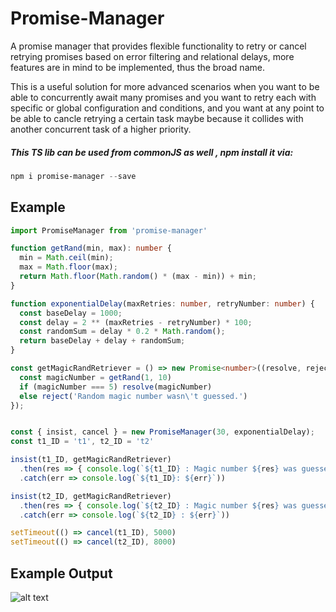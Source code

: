 # Promise-Manager
A promise manager that provides flexible functionality to retry or cancel retrying promises based on error filtering and relational delays, more features are in mind to be implemented, thus the broad name.

This is a useful solution for more advanced scenarios when you want to be able to concurrently await many promises and you want to retry each with specific or global configuration and conditions, and you want at any point to be able to cancle retrying a certain task maybe because it collides with another concurrent task of a higher priority.

##### This TS lib can be used from commonJS as well , npm install it via:
```powershell
npm i promise-manager --save
```
## Example
```typescript
import PromiseManager from 'promise-manager'

function getRand(min, max): number {
  min = Math.ceil(min);
  max = Math.floor(max);
  return Math.floor(Math.random() * (max - min)) + min;
}

function exponentialDelay(maxRetries: number, retryNumber: number) {
  const baseDelay = 1000;
  const delay = 2 ** (maxRetries - retryNumber) * 100;
  const randomSum = delay * 0.2 * Math.random();
  return baseDelay + delay + randomSum;
}

const getMagicRandRetriever = () => new Promise<number>((resolve, reject) => {
  const magicNumber = getRand(1, 10)
  if (magicNumber === 5) resolve(magicNumber)
  else reject('Random magic number wasn\'t guessed.')
});


const { insist, cancel } = new PromiseManager(30, exponentialDelay);
const t1_ID = 't1', t2_ID = 't2'

insist(t1_ID, getMagicRandRetriever)
  .then(res => { console.log(`${t1_ID} : Magic number ${res} was guessed!`) })
  .catch(err => console.log(`${t1_ID}: ${err}`))

insist(t2_ID, getMagicRandRetriever)
  .then(res => { console.log(`${t2_ID} : Magic number ${res} was guessed!`) })
  .catch(err => console.log(`${t2_ID} : ${err}`))

setTimeout(() => cancel(t1_ID), 5000)
setTimeout(() => cancel(t2_ID), 8000)
```
## Example Output

![alt text](https://puu.sh/BDVac/4ac57cac6a.png "Example Output")
